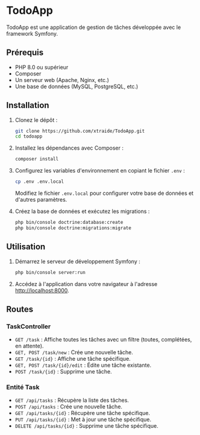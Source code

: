# TodoApp

TodoApp est une application de gestion de tâches développée avec le framework Symfony.

## Prérequis

- PHP 8.0 ou supérieur
- Composer
- Un serveur web (Apache, Nginx, etc.)
- Une base de données (MySQL, PostgreSQL, etc.)

## Installation

1. Clonez le dépôt :

    ```sh
    git clone https://github.com/xtraide/TodoApp.git
    cd todoapp
    ```

2. Installez les dépendances avec Composer :

    ```sh
    composer install
    ```

3. Configurez les variables d'environnement en copiant le fichier `.env` :

    ```sh
    cp .env .env.local
    ```

    Modifiez le fichier `.env.local` pour configurer votre base de données et d'autres paramètres.

4. Créez la base de données et exécutez les migrations :

    ```sh
    php bin/console doctrine:database:create
    php bin/console doctrine:migrations:migrate
    ```

## Utilisation

1. Démarrez le serveur de développement Symfony :

    ```sh
    php bin/console server:run
    ```

2. Accédez à l'application dans votre navigateur à l'adresse [http://localhost:8000](http://localhost:8000).

## Routes

### TaskController

- `GET /task` : Affiche toutes les tâches avec un filtre (toutes, complétées, en attente).
- `GET, POST /task/new` : Crée une nouvelle tâche.
- `GET /task/{id}` : Affiche une tâche spécifique.
- `GET, POST /task/{id}/edit` : Édite une tâche existante.
- `POST /task/{id}` : Supprime une tâche.

### Entité Task

- `GET /api/tasks` : Récupère la liste des tâches.
- `POST /api/tasks` : Crée une nouvelle tâche.
- `GET /api/tasks/{id}` : Récupère une tâche spécifique.
- `PUT /api/tasks/{id}` : Met à jour une tâche spécifique.
- `DELETE /api/tasks/{id}` : Supprime une tâche spécifique.
